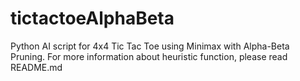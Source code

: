 # tictactoeAlphaBeta
Python AI script for 4x4 Tic Tac Toe using Minimax with Alpha-Beta Pruning. For more information about heuristic function, please read README.md

